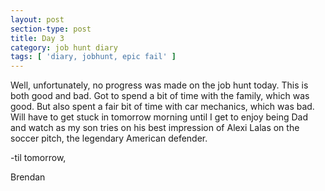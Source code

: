 ```yaml
---
layout: post
section-type: post
title: Day 3
category: job hunt diary
tags: [ 'diary, jobhunt, epic fail' ]
---
```



Well, unfortunately, no progress was made on the job hunt today.  This is both good and bad.  Got to spend a bit of time with the family, which was good.  But also spent a fair bit of time with car mechanics, which was bad.  Will have to get stuck in tomorrow morning until I get to enjoy being Dad and watch as my son tries on his best impression of Alexi Lalas on the soccer pitch, the legendary American defender.

-til tomorrow,

Brendan
 